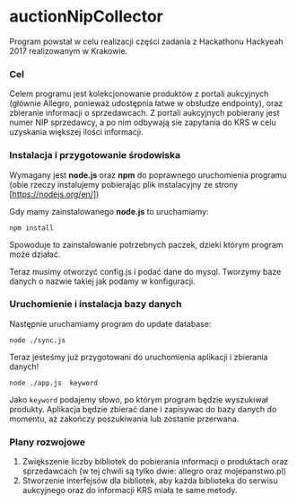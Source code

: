 # auctionNipCollector
Program powstał w celu realizacji części zadania z Hackathonu Hackyeah 2017 realizowanym w Krakowie.

### Cel
Celem programu jest kolekcjonowanie produktów z portali aukcyjnych (głównie Allegro, ponieważ udostępnia łatwe w obsłudze endpointy), oraz zbieranie informacji o sprzedawcach. Z portali aukcyjnych pobierany jest numer NIP sprzedawcy, a po nim odbywają sie zapytania do KRS w celu uzyskania większej ilości informacji.

### Instalacja i przygotowanie środowiska
Wymagany jest **node.js** oraz **npm** do poprawnego uruchomienia programu (obie rzeczy instalujemy pobierając plik instalacyjny ze strony [https://nodejs.org/en/])

Gdy mamy zainstalowanego **node.js** to uruchamiamy:
```
npm install
```
Spowoduje to zainstalowanie potrzebnych paczek, dzieki którym program może działać. 

Teraz musimy otworzyć config.js i podać dane do mysql. Tworzymy baze danych o nazwie takiej jak podamy w konfiguracji.

### Uruchomienie i instalacja bazy danych

Następnie uruchamiamy program do update database:
```$xslt
node ./sync.js
```

Teraz jesteśmy już przygotowani do uruchomienia aplikacji i zbierania danych!
```$xslt
node ./app.js  keyword
```

Jako `keyword` podajemy słowo, po którym program będzie wyszukiwał produkty. Aplikacja będzie zbierać dane i zapisywac do bazy danych do momentu, aż zakończy poszukiwania lub zostanie przerwana.

### Plany rozwojowe
1. Zwiększenie liczby bibliotek do pobierania informacji o produktach oraz sprzedawcach (w tej chwili są tylko dwie: allegro oraz mojepanstwo.pl)
2. Stworzenie interfejsów dla bibliotek, aby każda biblioteka do serwisu aukcyjnego oraz do informacji KRS miała te same metody.